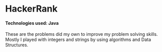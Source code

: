 # HackerRank

#### Technologies used: Java

These are the problems did my own to improve my problem solving skills. 
Mostly I played with integers and strings by using algorithms and Data Structures.
